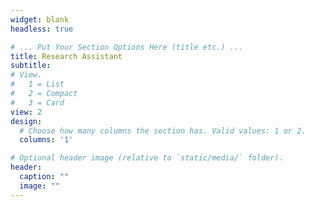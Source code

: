 ```yaml
---
widget: blank
headless: true

# ... Put Your Section Options Here (title etc.) ...
title: Research Assistant
subtitle:
# View.
#   1 = List
#   2 = Compact
#   3 = Card
view: 2
design:
  # Choose how many columns the section has. Valid values: 1 or 2.
  columns: '1'

# Optional header image (relative to `static/media/` folder).
header:
  caption: ""
  image: ""
---
```


<style>
table {
margin: auto;
}
table th:first-of-type {
    width: 50%;
}
table th:nth-of-type(2) {
    width: 25%;
}
table th:nth-of-type(3) {
    width: 25%;
}
</style>
